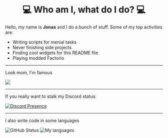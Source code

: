 <h1 align="center">
  💻 Who am I, what do I do? 💻
</h1>
<div>
  <p>Hello, my name is <b>Jonas</b> and I do a bunch of stuff. Some of my top activities are:</p>
  <ul>
    <li>Writing scripts for menial tasks</li>
    <li>Never finishing side projects</li>
    <li>Finding cool widgets for this README file</li>
    <li>Playing modded Factorio</li>
  </ul>
</div>

<hr />
<div>
  <div>
    <p>Look mom, I'm famous</p>
    <a href="https://github.com/JonasBerx">
        <img src="https://komarev.com/ghpvc/?username=JonasBerx">
    </a>
  </div>
</div>
<hr />
<div>
<p>If you really want to stalk my Discord status:</p>
<p align="center">
  
  [![Discord Presence](https://lanyard-profile-readme.vercel.app/api/232566719183323136)](https://discord.com/users/232566719183323136)

</p>
</div>
<hr />
<p>I also write code in some languages</p>
<div display="flex">
    <img src = "https://github-readme-stats.vercel.app/api?username=JonasBerx&show_icons=true&include_all_commits=true&count_private=true&theme=dracula&layout=compact" alt="GitHub Status"/>
    <img src = "https://github-readme-stats.vercel.app/api/top-langs/?username=JonasBerx&show_icons=true&layout=compact&theme=dracula&langs_count=8&hide=javascript,html" alt="My languages">
</div>

<!--
**JonasBerx/JonasBerx** is a ✨ _special_ ✨ repository because its `README.md` (this file) appears on your GitHub profile.

Here are some ideas to get you started:

- 🔭 I’m currently working on ...
- 🌱 I’m currently learning ...
- 👯 I’m looking to collaborate on ...
- 🤔 I’m looking for help with ...
- 💬 Ask me about ...
- 📫 How to reach me: ...
- 😄 Pronouns: ...
- ⚡ Fun fact: ...
-->
